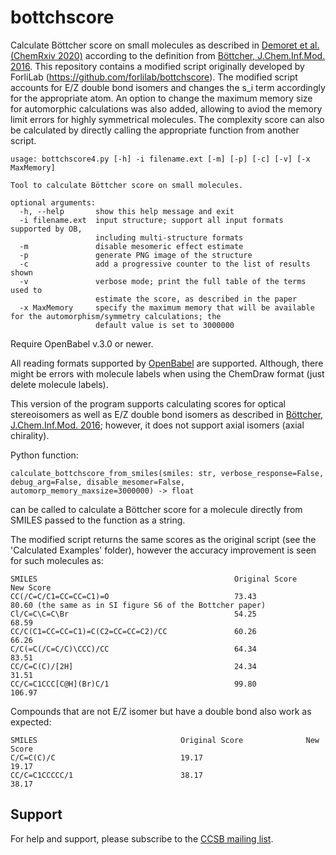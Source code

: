 # bottchscore
Calculate Böttcher score on small molecules as described in [Demoret et al. (ChemRxiv 2020)](https://chemrxiv.org/articles/Synthesis_and_Mechanistic_Interrogation_of_Ginkgo_biloba_Chemical_Space_en_route_to_-Bilobalide/12132939) according to the definition from [Böttcher, J.Chem.Inf.Mod. 2016](https://pubs.acs.org/doi/pdf/10.1021/acs.jcim.5b00723). This repository contains a modified script originally developed by ForliLab (https://github.com/forlilab/bottchscore). The modified script accounts for E/Z double bond isomers and changes the s_i term accordingly for the appropriate atom. An option to change the maximum memory size for automorphic calculations was also added, allowing to aviod the memory limit errors for highly symmetrical molecules. The complexity score can also be calculated by directly calling the appropriate function from another script. 

```
usage: bottchscore4.py [-h] -i filename.ext [-m] [-p] [-c] [-v] [-x MaxMemory]

Tool to calculate Böttcher score on small molecules.

optional arguments:
  -h, --help       show this help message and exit
  -i filename.ext  input structure; support all input formats supported by OB,
                   including multi-structure formats
  -m               disable mesomeric effect estimate
  -p               generate PNG image of the structure
  -c               add a progressive counter to the list of results shown
  -v               verbose mode; print the full table of the terms used to
                   estimate the score, as described in the paper
  -x MaxMemory     specify the maximum memory that will be available for the automorphism/symmetry calculations; the
                   default value is set to 3000000
```
Require OpenBabel v.3.0 or newer.

All reading formats supported by [OpenBabel](http://openbabel.org/wiki/Main_Page) are supported. Although, there might be errors with molecule labels when using the ChemDraw format (just delete molecule labels).

This version of the program supports calculating scores for optical stereoisomers as well as E/Z double bond isomers as described in [Böttcher, J.Chem.Inf.Mod. 2016](https://pubs.acs.org/doi/pdf/10.1021/acs.jcim.5b00723); however, it does not support axial isomers (axial chirality).

Python function:
```
calculate_bottchscore_from_smiles(smiles: str, verbose_response=False, debug_arg=False, disable_mesomer=False, automorp_memory_maxsize=3000000) -> float
```
can be called to calculate a Böttcher score for a molecule directly from SMILES passed to the function as a string. 

The modified script returns the same scores as the original script (see the 'Calculated Examples' folder), however the accuracy improvement is seen for such molecules as:
```
SMILES                                            Original Score               New Score
CC(/C=C/C1=CC=CC=C1)=O                            73.43                        80.60 (the same as in SI figure S6 of the Bottcher paper)
Cl/C=C\C=C\Br                                     54.25                        68.59
CC/C(C1=CC=CC=C1)=C(C2=CC=CC=C2)/CC               60.26                        66.26
C/C(=C(/C=C/C)\CCC)/CC                            64.34                        83.51
CC/C=C(C)/[2H]                                    24.34                        31.51
CC/C=C1CCC[C@H](Br)C/1                            99.80                        106.97
```
Compounds that are not E/Z isomer but have a double bond also work as expected:
```
SMILES                                Original Score              New Score
C/C=C(C)/C                            19.17                       19.17
CC/C=C1CCCCC/1                        38.17                       38.17 
```

## Support
For help and support, please subscribe to the [CCSB mailing list](https://autodocksuite.scripps.edu/support/).

